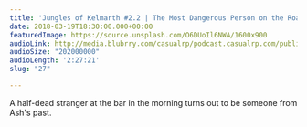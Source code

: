 ```yaml
---
title: 'Jungles of Kelmarth #2.2 | The Most Dangerous Person on the Road'
date: 2018-03-19T18:30:00.000+00:00
featuredImage: https://source.unsplash.com/O6DUoIl6NWA/1600x900
audioLink: http://media.blubrry.com/casualrp/podcast.casualrp.com/public/27%20_%20The%20Most%20Dangerous%20Person%20On%20The%20Road.mp3
audioSize: "202000000"
audioLength: '2:27:21'
slug: "27"

---
```

A half-dead stranger at the bar in the morning turns out to be someone from Ash's past.